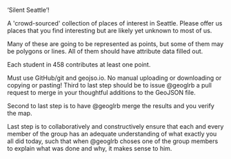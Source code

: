 ‘Silent Seattle’!

A 'crowd-sourced' collection of places of interest in Seattle. Please offer us places that you find interesting but are likely yet unknown to most of us.

Many of these are going to be represented as points, but some of them may be polygons or lines. All of them should have attribute data filled out.

Each student in 458 contributes at least one point.

Must use GitHub/git and geojso.io. No manual uploading or downloading or copying or pasting! Third to last step should be to issue @geoglrb a pull request to merge in your thoughtful additions to the GeoJSON file.

Second to last step is to have @geoglrb merge the results and you verify the map.

Last step is to collaboratively and constructively ensure that each and every member of the group has an adequate understanding of what exactly you all did today, such that when @geoglrb choses one of the group members to explain what was done and why, it makes sense to him.
